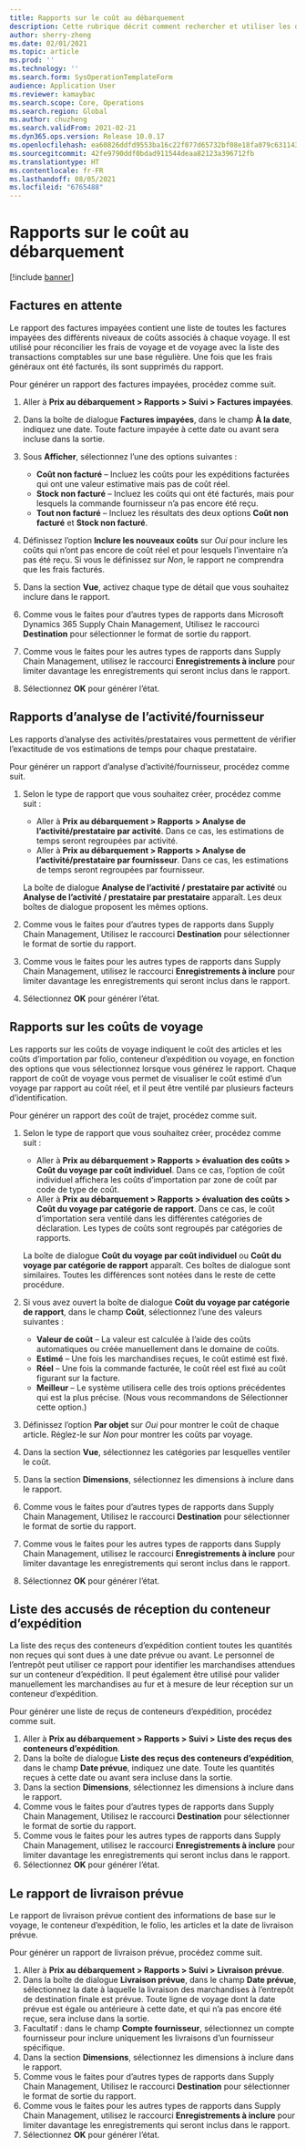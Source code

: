 ```yaml
---
title: Rapports sur le coût au débarquement
description: Cette rubrique décrit comment rechercher et utiliser les différents types de rapports disponibles pour le module Coût au débarquement.
author: sherry-zheng
ms.date: 02/01/2021
ms.topic: article
ms.prod: ''
ms.technology: ''
ms.search.form: SysOperationTemplateForm
audience: Application User
ms.reviewer: kamaybac
ms.search.scope: Core, Operations
ms.search.region: Global
ms.author: chuzheng
ms.search.validFrom: 2021-02-21
ms.dyn365.ops.version: Release 10.0.17
ms.openlocfilehash: ea60826ddfd9553ba16c22f077d65732bf08e18fa079c6311431d35dd9aaa99f
ms.sourcegitcommit: 42fe9790ddf0bdad911544deaa82123a396712fb
ms.translationtype: HT
ms.contentlocale: fr-FR
ms.lasthandoff: 08/05/2021
ms.locfileid: "6765488"
---
```

# <a name="landed-cost-reports"></a>Rapports sur le coût au débarquement

[!include [banner](../../includes/banner.md)]

## <a name="outstanding-invoices"></a>Factures en attente

Le rapport des factures impayées contient une liste de toutes les factures impayées des différents niveaux de coûts associés à chaque voyage. Il est utilisé pour réconcilier les frais de voyage et de voyage avec la liste des transactions comptables sur une base régulière. Une fois que les frais généraux ont été facturés, ils sont supprimés du rapport.

Pour générer un rapport des factures impayées, procédez comme suit.

1. Aller à **Prix au débarquement \> Rapports \> Suivi \> Factures impayées**.
1. Dans la boîte de dialogue **Factures impayées**, dans le champ **À la date**, indiquez une date. Toute facture impayée à cette date ou avant sera incluse dans la sortie.
1. Sous **Afficher**, sélectionnez l’une des options suivantes :

    - **Coût non facturé** – Incluez les coûts pour les expéditions facturées qui ont une valeur estimative mais pas de coût réel.
    - **Stock non facturé** – Incluez les coûts qui ont été facturés, mais pour lesquels la commande fournisseur n’a pas encore été reçu.
    - **Tout non facturé** – Incluez les résultats des deux options **Coût non facturé** et **Stock non facturé**.

1. Définissez l’option **Inclure les nouveaux coûts** sur *Oui* pour inclure les coûts qui n’ont pas encore de coût réel et pour lesquels l’inventaire n’a pas été reçu. Si vous le définissez sur *Non*, le rapport ne comprendra que les frais facturés.
1. Dans la section **Vue**, activez chaque type de détail que vous souhaitez inclure dans le rapport.
1. Comme vous le faites pour d’autres types de rapports dans Microsoft Dynamics 365 Supply Chain Management, Utilisez le raccourci **Destination** pour sélectionner le format de sortie du rapport.
1. Comme vous le faites pour les autres types de rapports dans Supply Chain Management, utilisez le raccourci **Enregistrements à inclure** pour limiter davantage les enregistrements qui seront inclus dans le rapport.
1. Sélectionnez **OK** pour générer l’état.

## <a name="activityprovider-analysis-reports"></a>Rapports d’analyse de l’activité/fournisseur

Les rapports d’analyse des activités/prestataires vous permettent de vérifier l’exactitude de vos estimations de temps pour chaque prestataire.

Pour générer un rapport d’analyse d’activité/fournisseur, procédez comme suit.

1. Selon le type de rapport que vous souhaitez créer, procédez comme suit :

    - Aller à **Prix au débarquement \> Rapports \> Analyse de l’activité/prestataire par activité**. Dans ce cas, les estimations de temps seront regroupées par activité.
    - Aller à **Prix au débarquement \> Rapports \> Analyse de l’activité/prestataire par fournisseur**. Dans ce cas, les estimations de temps seront regroupées par fournisseur.

    La boîte de dialogue **Analyse de l’activité / prestataire par activité** ou **Analyse de l’activité / prestataire par prestataire** apparaît. Les deux boîtes de dialogue proposent les mêmes options.

1. Comme vous le faites pour d’autres types de rapports dans Supply Chain Management, Utilisez le raccourci **Destination** pour sélectionner le format de sortie du rapport.
1. Comme vous le faites pour les autres types de rapports dans Supply Chain Management, utilisez le raccourci **Enregistrements à inclure** pour limiter davantage les enregistrements qui seront inclus dans le rapport.
1. Sélectionnez **OK** pour générer l’état.

## <a name="voyage-costing-reports"></a>Rapports sur les coûts de voyage

Les rapports sur les coûts de voyage indiquent le coût des articles et les coûts d’importation par folio, conteneur d’expédition ou voyage, en fonction des options que vous sélectionnez lorsque vous générez le rapport. Chaque rapport de coût de voyage vous permet de visualiser le coût estimé d’un voyage par rapport au coût réel, et il peut être ventilé par plusieurs facteurs d’identification.

Pour générer un rapport des coût de trajet, procédez comme suit.

1. Selon le type de rapport que vous souhaitez créer, procédez comme suit :

    - Aller à **Prix au débarquement \> Rapports \> évaluation des coûts \> Coût du voyage par coût individuel**. Dans ce cas, l’option de coût individuel affichera les coûts d’importation par zone de coût par code de type de coût.
    - Aller à **Prix au débarquement \> Rapports \> évaluation des coûts \> Coût du voyage par catégorie de rapport**. Dans ce cas, le coût d’importation sera ventilé dans les différentes catégories de déclaration. Les types de coûts sont regroupés par catégories de rapports.

    La boîte de dialogue **Coût du voyage par coût individuel** ou **Coût du voyage par catégorie de rapport** apparaît. Ces boîtes de dialogue sont similaires. Toutes les différences sont notées dans le reste de cette procédure.

1. Si vous avez ouvert la boîte de dialogue **Coût du voyage par catégorie de rapport**, dans le champ **Coût**, sélectionnez l’une des valeurs suivantes :

    - **Valeur de coût** – La valeur est calculée à l’aide des coûts automatiques ou créée manuellement dans le domaine de coûts.
    - **Estimé** – Une fois les marchandises reçues, le coût estimé est fixé.
    - **Réel** – Une fois la commande facturée, le coût réel est fixé au coût figurant sur la facture.
    - **Meilleur** – Le système utilisera celle des trois options précédentes qui est la plus précise. (Nous vous recommandons de Sélectionner cette option.)

1. Définissez l’option **Par objet** sur *Oui* pour montrer le coût de chaque article. Réglez-le sur *Non* pour montrer les coûts par voyage.
1. Dans la section **Vue**, sélectionnez les catégories par lesquelles ventiler le coût.
1. Dans la section **Dimensions**, sélectionnez les dimensions à inclure dans le rapport.
1. Comme vous le faites pour d’autres types de rapports dans Supply Chain Management, Utilisez le raccourci **Destination** pour sélectionner le format de sortie du rapport.
1. Comme vous le faites pour les autres types de rapports dans Supply Chain Management, utilisez le raccourci **Enregistrements à inclure** pour limiter davantage les enregistrements qui seront inclus dans le rapport.
1. Sélectionnez **OK** pour générer l’état.

## <a name="shipping-container-receipts-list"></a>Liste des accusés de réception du conteneur d’expédition

La liste des reçus des conteneurs d’expédition contient toutes les quantités non reçues qui sont dues à une date prévue ou avant. Le personnel de l’entrepôt peut utiliser ce rapport pour identifier les marchandises attendues sur un conteneur d’expédition. Il peut également être utilisé pour valider manuellement les marchandises au fur et à mesure de leur réception sur un conteneur d’expédition.

Pour générer une liste de reçus de conteneurs d’expédition, procédez comme suit.

1. Aller à **Prix au débarquement \> Rapports \> Suivi \> Liste des reçus des conteneurs d’expédition**.
1. Dans la boîte de dialogue **Liste des reçus des conteneurs d’expédition**, dans le champ **Date prévue**, indiquez une date. Toute les quantités reçues à cette date ou avant sera incluse dans la sortie.
1. Dans la section **Dimensions**, sélectionnez les dimensions à inclure dans le rapport.
1. Comme vous le faites pour d’autres types de rapports dans Supply Chain Management, Utilisez le raccourci **Destination** pour sélectionner le format de sortie du rapport.
1. Comme vous le faites pour les autres types de rapports dans Supply Chain Management, utilisez le raccourci **Enregistrements à inclure** pour limiter davantage les enregistrements qui seront inclus dans le rapport.
1. Sélectionnez **OK** pour générer l’état.

## <a name="expected-delivery-report"></a>Le rapport de livraison prévue

Le rapport de livraison prévue contient des informations de base sur le voyage, le conteneur d’expédition, le folio, les articles et la date de livraison prévue.

Pour générer un rapport de livraison prévue, procédez comme suit.

1. Aller à **Prix au débarquement \> Rapports \> Suivi \> Livraison prévue**.
1. Dans la boîte de dialogue **Livraison prévue**, dans le champ **Date prévue**, sélectionnez la date à laquelle la livraison des marchandises à l’entrepôt de destination finale est prévue. Toute ligne de voyage dont la date prévue est égale ou antérieure à cette date, et qui n’a pas encore été reçue, sera incluse dans la sortie.
1. Facultatif : dans le champ **Compte fournisseur**, sélectionnez un compte fournisseur pour inclure uniquement les livraisons d’un fournisseur spécifique.
1. Dans la section **Dimensions**, sélectionnez les dimensions à inclure dans le rapport.
1. Comme vous le faites pour d’autres types de rapports dans Supply Chain Management, Utilisez le raccourci **Destination** pour sélectionner le format de sortie du rapport.
1. Comme vous le faites pour les autres types de rapports dans Supply Chain Management, utilisez le raccourci **Enregistrements à inclure** pour limiter davantage les enregistrements qui seront inclus dans le rapport.
1. Sélectionnez **OK** pour générer l’état.
